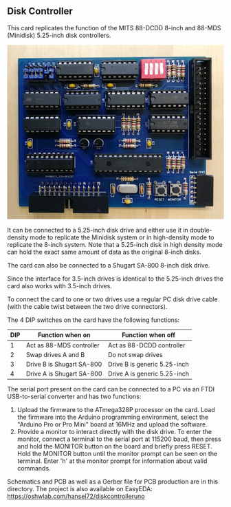 ## Disk Controller

This card replicates the function of the MITS 88-DCDD 8-inch 
and 88-MDS (Minidisk) 5.25-inch disk controllers.

![Floppy Disk Controller Card](diskcontroller.jpg)

It can be connected to a 5.25-inch disk drive and either use
it in double-density mode to replicate the Minidisk system
or in high-density mode to replicate the 8-inch system. Note
that a 5.25-inch disk in high density mode can hold the exact
same amount of data as the original 8-inch disks.

The card can also be connected to a Shugart SA-800 8-inch
disk drive.

Since the interface for 3.5-inch drives is identical to the
5.25-inch drives the card also works with 3.5-inch drives.

To connect the card to one or two drives use a regular PC disk 
drive cable (with the cable twist between the two drive connectors). 

The 4 DIP switches on the card have the following functions:

DIP | Function when on         | Function when off
----|--------------------------|------------------
1   | Act as 88-MDS controller | Act as 88-DCDD controller
2   | Swap drives A and B      | Do not swap drives
3   | Drive B is Shugart SA-800| Drive B is generic 5.25-inch
4   | Drive A is Shugart SA-800| Drive A is generic 5.25-inch

The serial port present on the card can be connected to a PC via an FTDI
USB-to-serial converter and has two functions:
1. Upload the firmware to the ATmega328P processor on the card. Load the 
firmware into the Arduino programming environment, select the
"Arduino Pro or Pro Mini" board at 16MHz and upload the software.
2. Provide a monitor to interact directly with the disk drive. To enter
the monitor, connect a terminal to the serial port at 115200 baud, then press and
hold the MONITOR button on the board and briefly press RESET. Hold the
MONITOR button until the monitor prompt can be seen on the terminal.
Enter 'h' at the monitor prompt for information about valid commands.

Schematics and PCB as well as a Gerber file for PCB production are in this directory. 
The project is also available on EasyEDA: https://oshwlab.com/hansel72/diskcontrolleruno
